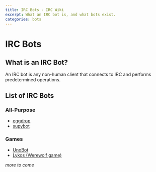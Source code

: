 ```yaml
---
title: IRC Bots - IRC Wiki
excerpt: What an IRC bot is, and what bots exist.
categories: bots
---
```

# IRC Bots
## What is an IRC Bot?
An IRC bot is any non-human client that connects to IRC and performs predetermined operations.

## List of IRC Bots
### All-Purpose

* [eggdrop](/wiki/bot/eggdrop)
* [supybot](/wiki/bot/supybot)

### Games

* [UnoBot](https://github.com/mjsalerno/UnoBot)
* [Lykos (Werewolf game)](https://github.com/lykoss/lykos)

*more to come*